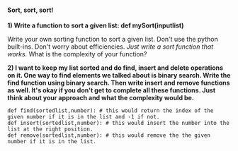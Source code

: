 #### Sort, sort, sort!

**1) Write a function to sort a given list: def mySort(inputlist)**

Write your own sorting function to sort a given list. Don't use the python built-ins. Don't worry about efficiencies. *Just write a sort function that works.* What is the complexity of your function?

**2) I want to keep my list sorted and do find, insert and delete operations on it. One way to find elements we talked about is binary search. Write the find function using binary search. Then write insert and remove functions as well. It's okay if you don't get to complete all these functions. Just think about your approach and what the complexity would be.**

    def find(sortedlist,number): # this would return the index of the given number if it is in the list and -1 if not.
    def insert(sortedlist,number): # this would insert the number into the list at the right position.
    def remove(sortedlist,number): # this would remove the the given number if it is in the list.
